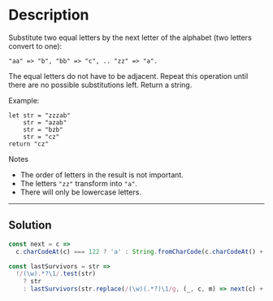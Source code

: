 # Description

Substitute two equal letters by the next letter of the alphabet (two letters convert to one):

```
"aa" => "b", "bb" => "c", .. "zz" => "a".
```

The equal letters do not have to be adjacent.
Repeat this operation until there are no possible substitutions left.
Return a string.

Example:

```
let str = "zzzab"
    str = "azab"
    str = "bzb"
    str = "cz"
return "cz"
```

Notes

- The order of letters in the result is not important.
- The letters `"zz"` transform into `"a"`.
- There will only be lowercase letters.

---

## Solution

```js
const next = c =>
  c.charCodeAt(c) === 122 ? 'a' : String.fromCharCode(c.charCodeAt() + 1);

const lastSurvivors = str =>
  !/(\w).*?\1/.test(str)
    ? str
    : lastSurvivors(str.replace(/(\w)(.*?)\1/g, (_, c, m) => next(c) + m));
```
